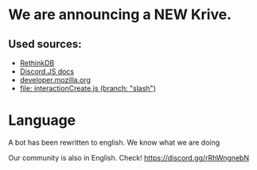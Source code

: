 # We are announcing a NEW Krive.

## Used sources:

- [RethinkDB](https://rethinkdb.com)
- [Discord.JS docs](https://discord.js.org/#/docs/main/stable/general/welcome)
- [developer.mozilla.org](https://developer.mozilla.org/pl/docs/Web/JavaScript)
- [file: interactionCreate.js (branch: "slash")](https://github.com/Korrumz2PL/krivebot/blob/slash/src/events/interactionCreate.js)

# Language

A bot has been rewritten to english. We know what we are doing

Our community is also in English. Check! https://discord.gg/rRhWngnebN